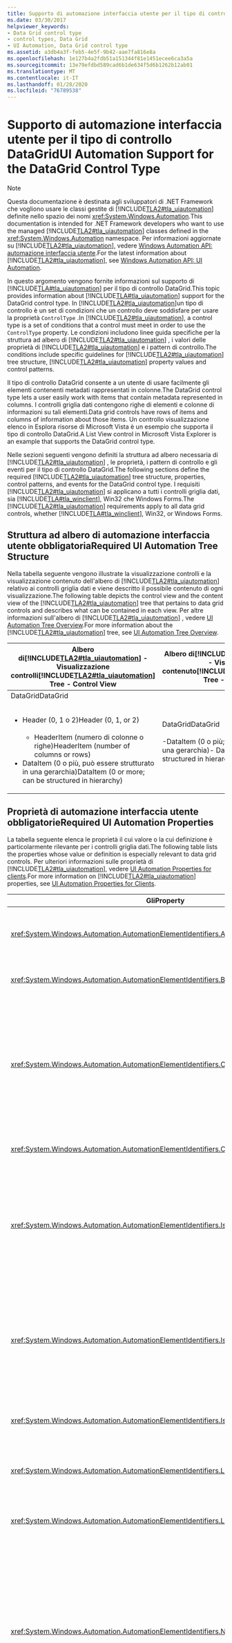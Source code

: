 ```yaml
---
title: Supporto di automazione interfaccia utente per il tipo di controllo DataGrid
ms.date: 03/30/2017
helpviewer_keywords:
- Data Grid control type
- control types, Data Grid
- UI Automation, Data Grid control type
ms.assetid: a3db4a3f-feb5-4e5f-9b42-aae7fa816e8a
ms.openlocfilehash: 1e127b4a2fdb51a151344f81e1451ecee6ca3a5a
ms.sourcegitcommit: 13e79efdbd589cad6b1de634f5d6b1262b12ab01
ms.translationtype: MT
ms.contentlocale: it-IT
ms.lasthandoff: 01/28/2020
ms.locfileid: "76789538"
---
```

# <a name="ui-automation-support-for-the-datagrid-control-type"></a><span data-ttu-id="7e728-102">Supporto di automazione interfaccia utente per il tipo di controllo DataGrid</span><span class="sxs-lookup"><span data-stu-id="7e728-102">UI Automation Support for the DataGrid Control Type</span></span>
> [!NOTE]
> <span data-ttu-id="7e728-103">Questa documentazione è destinata agli sviluppatori di .NET Framework che vogliono usare le classi gestite di [!INCLUDE[TLA2#tla_uiautomation](../../../includes/tla2sharptla-uiautomation-md.md)] definite nello spazio dei nomi <xref:System.Windows.Automation>.</span><span class="sxs-lookup"><span data-stu-id="7e728-103">This documentation is intended for .NET Framework developers who want to use the managed [!INCLUDE[TLA2#tla_uiautomation](../../../includes/tla2sharptla-uiautomation-md.md)] classes defined in the <xref:System.Windows.Automation> namespace.</span></span> <span data-ttu-id="7e728-104">Per informazioni aggiornate su [!INCLUDE[TLA2#tla_uiautomation](../../../includes/tla2sharptla-uiautomation-md.md)], vedere [Windows Automation API: automazione interfaccia utente](/windows/win32/winauto/entry-uiauto-win32).</span><span class="sxs-lookup"><span data-stu-id="7e728-104">For the latest information about [!INCLUDE[TLA2#tla_uiautomation](../../../includes/tla2sharptla-uiautomation-md.md)], see [Windows Automation API: UI Automation](/windows/win32/winauto/entry-uiauto-win32).</span></span>  
  
 <span data-ttu-id="7e728-105">In questo argomento vengono fornite informazioni sul supporto di [!INCLUDE[TLA#tla_uiautomation](../../../includes/tlasharptla-uiautomation-md.md)] per il tipo di controllo DataGrid.</span><span class="sxs-lookup"><span data-stu-id="7e728-105">This topic provides information about [!INCLUDE[TLA#tla_uiautomation](../../../includes/tlasharptla-uiautomation-md.md)] support for the DataGrid control type.</span></span> <span data-ttu-id="7e728-106">In [!INCLUDE[TLA2#tla_uiautomation](../../../includes/tla2sharptla-uiautomation-md.md)]un tipo di controllo è un set di condizioni che un controllo deve soddisfare per usare la proprietà `ControlType` .</span><span class="sxs-lookup"><span data-stu-id="7e728-106">In [!INCLUDE[TLA2#tla_uiautomation](../../../includes/tla2sharptla-uiautomation-md.md)], a control type is a set of conditions that a control must meet in order to use the `ControlType` property.</span></span> <span data-ttu-id="7e728-107">Le condizioni includono linee guida specifiche per la struttura ad albero di [!INCLUDE[TLA2#tla_uiautomation](../../../includes/tla2sharptla-uiautomation-md.md)] , i valori delle proprietà di [!INCLUDE[TLA2#tla_uiautomation](../../../includes/tla2sharptla-uiautomation-md.md)] e i pattern di controllo.</span><span class="sxs-lookup"><span data-stu-id="7e728-107">The conditions include specific guidelines for [!INCLUDE[TLA2#tla_uiautomation](../../../includes/tla2sharptla-uiautomation-md.md)] tree structure, [!INCLUDE[TLA2#tla_uiautomation](../../../includes/tla2sharptla-uiautomation-md.md)] property values and control patterns.</span></span>  
  
 <span data-ttu-id="7e728-108">Il tipo di controllo DataGrid consente a un utente di usare facilmente gli elementi contenenti metadati rappresentati in colonne.</span><span class="sxs-lookup"><span data-stu-id="7e728-108">The DataGrid control type lets a user easily work with items that contain metadata represented in columns.</span></span> <span data-ttu-id="7e728-109">I controlli griglia dati contengono righe di elementi e colonne di informazioni su tali elementi.</span><span class="sxs-lookup"><span data-stu-id="7e728-109">Data grid controls have rows of items and columns of information about those items.</span></span> <span data-ttu-id="7e728-110">Un controllo visualizzazione elenco in Esplora risorse di Microsoft Vista è un esempio che supporta il tipo di controllo DataGrid.</span><span class="sxs-lookup"><span data-stu-id="7e728-110">A List View control in Microsoft Vista Explorer is an example that supports the DataGrid control type.</span></span>  
  
 <span data-ttu-id="7e728-111">Nelle sezioni seguenti vengono definiti la struttura ad albero necessaria di [!INCLUDE[TLA2#tla_uiautomation](../../../includes/tla2sharptla-uiautomation-md.md)] , le proprietà, i pattern di controllo e gli eventi per il tipo di controllo DataGrid.</span><span class="sxs-lookup"><span data-stu-id="7e728-111">The following sections define the required [!INCLUDE[TLA2#tla_uiautomation](../../../includes/tla2sharptla-uiautomation-md.md)] tree structure, properties, control patterns, and events for the DataGrid control type.</span></span> <span data-ttu-id="7e728-112">I requisiti [!INCLUDE[TLA2#tla_uiautomation](../../../includes/tla2sharptla-uiautomation-md.md)] si applicano a tutti i controlli griglia dati, sia [!INCLUDE[TLA#tla_winclient](../../../includes/tlasharptla-winclient-md.md)], Win32 che Windows Forms.</span><span class="sxs-lookup"><span data-stu-id="7e728-112">The [!INCLUDE[TLA2#tla_uiautomation](../../../includes/tla2sharptla-uiautomation-md.md)] requirements apply to all data grid controls, whether [!INCLUDE[TLA#tla_winclient](../../../includes/tlasharptla-winclient-md.md)], Win32, or Windows Forms.</span></span>  
  
## <a name="required-ui-automation-tree-structure"></a><span data-ttu-id="7e728-113">Struttura ad albero di automazione interfaccia utente obbligatoria</span><span class="sxs-lookup"><span data-stu-id="7e728-113">Required UI Automation Tree Structure</span></span>  
 <span data-ttu-id="7e728-114">Nella tabella seguente vengono illustrate la visualizzazione controlli e la visualizzazione contenuto dell'albero di [!INCLUDE[TLA2#tla_uiautomation](../../../includes/tla2sharptla-uiautomation-md.md)] relativo ai controlli griglia dati e viene descritto il possibile contenuto di ogni visualizzazione.</span><span class="sxs-lookup"><span data-stu-id="7e728-114">The following table depicts the control view and the content view of the [!INCLUDE[TLA2#tla_uiautomation](../../../includes/tla2sharptla-uiautomation-md.md)] tree that pertains to data grid controls and describes what can be contained in each view.</span></span> <span data-ttu-id="7e728-115">Per altre informazioni sull'albero di [!INCLUDE[TLA2#tla_uiautomation](../../../includes/tla2sharptla-uiautomation-md.md)] , vedere [UI Automation Tree Overview](ui-automation-tree-overview.md).</span><span class="sxs-lookup"><span data-stu-id="7e728-115">For more information about the [!INCLUDE[TLA2#tla_uiautomation](../../../includes/tla2sharptla-uiautomation-md.md)] tree, see [UI Automation Tree Overview](ui-automation-tree-overview.md).</span></span>  
  
|<span data-ttu-id="7e728-116">Albero di[!INCLUDE[TLA2#tla_uiautomation](../../../includes/tla2sharptla-uiautomation-md.md)] - Visualizzazione controlli</span><span class="sxs-lookup"><span data-stu-id="7e728-116">[!INCLUDE[TLA2#tla_uiautomation](../../../includes/tla2sharptla-uiautomation-md.md)] Tree - Control View</span></span>|<span data-ttu-id="7e728-117">Albero di[!INCLUDE[TLA2#tla_uiautomation](../../../includes/tla2sharptla-uiautomation-md.md)] - Visualizzazione contenuto</span><span class="sxs-lookup"><span data-stu-id="7e728-117">[!INCLUDE[TLA2#tla_uiautomation](../../../includes/tla2sharptla-uiautomation-md.md)] Tree - Content View</span></span>|  
|------------------------------------------------------------------------------------------------|------------------------------------------------------------------------------------------------|  
|<span data-ttu-id="7e728-118">DataGrid</span><span class="sxs-lookup"><span data-stu-id="7e728-118">DataGrid</span></span><br /><br /> <ul><li><span data-ttu-id="7e728-119">Header (0, 1 o 2)</span><span class="sxs-lookup"><span data-stu-id="7e728-119">Header (0, 1, or 2)</span></span><br /><br /> <ul><li><span data-ttu-id="7e728-120">HeaderItem (numero di colonne o righe)</span><span class="sxs-lookup"><span data-stu-id="7e728-120">HeaderItem (number of columns or rows)</span></span></li></ul></li><li><span data-ttu-id="7e728-121">DataItem (0 o più, può essere strutturato in una gerarchia)</span><span class="sxs-lookup"><span data-stu-id="7e728-121">DataItem (0 or more; can be structured in hierarchy)</span></span></li></ul>|<span data-ttu-id="7e728-122">DataGrid</span><span class="sxs-lookup"><span data-stu-id="7e728-122">DataGrid</span></span><br /><br /> <span data-ttu-id="7e728-123">-DataItem (0 o più; può essere strutturato in una gerarchia)</span><span class="sxs-lookup"><span data-stu-id="7e728-123">-   DataItem (0 or more; can be structured in hierarchy)</span></span>|  
  
<a name="Required_UI_Automation_Properties"></a>   
## <a name="required-ui-automation-properties"></a><span data-ttu-id="7e728-124">Proprietà di automazione interfaccia utente obbligatorie</span><span class="sxs-lookup"><span data-stu-id="7e728-124">Required UI Automation Properties</span></span>  
 <span data-ttu-id="7e728-125">La tabella seguente elenca le proprietà il cui valore o la cui definizione è particolarmente rilevante per i controlli griglia dati.</span><span class="sxs-lookup"><span data-stu-id="7e728-125">The following table lists the properties whose value or definition is especially relevant to data grid controls.</span></span> <span data-ttu-id="7e728-126">Per ulteriori informazioni sulle proprietà di [!INCLUDE[TLA2#tla_uiautomation](../../../includes/tla2sharptla-uiautomation-md.md)], vedere [UI Automation Properties for clients](ui-automation-properties-for-clients.md).</span><span class="sxs-lookup"><span data-stu-id="7e728-126">For more information on [!INCLUDE[TLA2#tla_uiautomation](../../../includes/tla2sharptla-uiautomation-md.md)] properties, see [UI Automation Properties for Clients](ui-automation-properties-for-clients.md).</span></span>  
  
|<span data-ttu-id="7e728-127">Gli</span><span class="sxs-lookup"><span data-stu-id="7e728-127">Property</span></span>|<span data-ttu-id="7e728-128">Valore</span><span class="sxs-lookup"><span data-stu-id="7e728-128">Value</span></span>|<span data-ttu-id="7e728-129">Note</span><span class="sxs-lookup"><span data-stu-id="7e728-129">Notes</span></span>|  
|--------------|-----------|-----------|  
|<xref:System.Windows.Automation.AutomationElementIdentifiers.AutomationIdProperty>|<span data-ttu-id="7e728-130">Vedere le note.</span><span class="sxs-lookup"><span data-stu-id="7e728-130">See notes.</span></span>|<span data-ttu-id="7e728-131">Il valore di questa proprietà deve essere univoco in tutti i controlli in un'applicazione.</span><span class="sxs-lookup"><span data-stu-id="7e728-131">The value of this property needs to be unique across all controls in an application.</span></span>|  
|<xref:System.Windows.Automation.AutomationElementIdentifiers.BoundingRectangleProperty>|<span data-ttu-id="7e728-132">Vedere le note.</span><span class="sxs-lookup"><span data-stu-id="7e728-132">See notes.</span></span>|<span data-ttu-id="7e728-133">Il rettangolo più esterno che contiene l'intero controllo.</span><span class="sxs-lookup"><span data-stu-id="7e728-133">The outermost rectangle that contains the whole control.</span></span>|  
|<xref:System.Windows.Automation.AutomationElementIdentifiers.ClickablePointProperty>|<span data-ttu-id="7e728-134">Vedere le note.</span><span class="sxs-lookup"><span data-stu-id="7e728-134">See notes.</span></span>|<span data-ttu-id="7e728-135">Supportata se è presente un rettangolo di delimitazione.</span><span class="sxs-lookup"><span data-stu-id="7e728-135">Supported if there is a bounding rectangle.</span></span> <span data-ttu-id="7e728-136">Se non tutti i punti all'interno del rettangolo di delimitazione sono selezionabili ed è stato eseguito un processo di hit testing specializzato, eseguire l'override e implementare un punto selezionabile.</span><span class="sxs-lookup"><span data-stu-id="7e728-136">If not every point within the bounding rectangle is clickable, and you perform specialized hit testing, then override and provide a clickable point.</span></span>|  
|<xref:System.Windows.Automation.AutomationElementIdentifiers.ControlTypeProperty>|<span data-ttu-id="7e728-137">DataGrid</span><span class="sxs-lookup"><span data-stu-id="7e728-137">DataGrid</span></span>|<span data-ttu-id="7e728-138">Questo valore è uguale per tutti i framework dell'interfaccia utente.</span><span class="sxs-lookup"><span data-stu-id="7e728-138">This value is the same for all UI frameworks.</span></span>|  
|<xref:System.Windows.Automation.AutomationElementIdentifiers.IsContentElementProperty>|<span data-ttu-id="7e728-139">True</span><span class="sxs-lookup"><span data-stu-id="7e728-139">True</span></span>|<span data-ttu-id="7e728-140">Il valore di questa proprietà deve essere sempre True.</span><span class="sxs-lookup"><span data-stu-id="7e728-140">The value of this property must always be True.</span></span> <span data-ttu-id="7e728-141">Ciò significa che il controllo griglia dati deve essere sempre presente nella visualizzazione contenuto dell'albero di [!INCLUDE[TLA2#tla_uiautomation](../../../includes/tla2sharptla-uiautomation-md.md)] .</span><span class="sxs-lookup"><span data-stu-id="7e728-141">This means that the data grid control must always be in the content view of the [!INCLUDE[TLA2#tla_uiautomation](../../../includes/tla2sharptla-uiautomation-md.md)] tree.</span></span>|  
|<xref:System.Windows.Automation.AutomationElementIdentifiers.IsControlElementProperty>|<span data-ttu-id="7e728-142">True</span><span class="sxs-lookup"><span data-stu-id="7e728-142">True</span></span>|<span data-ttu-id="7e728-143">Il valore di questa proprietà deve essere sempre True.</span><span class="sxs-lookup"><span data-stu-id="7e728-143">The value of this property must always be True.</span></span> <span data-ttu-id="7e728-144">Ciò significa che il controllo griglia dati deve essere sempre presente nella visualizzazione controlli dell'albero di [!INCLUDE[TLA2#tla_uiautomation](../../../includes/tla2sharptla-uiautomation-md.md)] .</span><span class="sxs-lookup"><span data-stu-id="7e728-144">This means that the data grid control must always be in the control view of the [!INCLUDE[TLA2#tla_uiautomation](../../../includes/tla2sharptla-uiautomation-md.md)] tree.</span></span>|  
|<xref:System.Windows.Automation.AutomationElementIdentifiers.IsKeyboardFocusableProperty>|<span data-ttu-id="7e728-145">Vedere le note.</span><span class="sxs-lookup"><span data-stu-id="7e728-145">See notes.</span></span>|<span data-ttu-id="7e728-146">Se il controllo può ricevere lo stato attivo, deve supportare questa proprietà.</span><span class="sxs-lookup"><span data-stu-id="7e728-146">If the control can receive keyboard focus, it must support this property.</span></span>|  
|<xref:System.Windows.Automation.AutomationElementIdentifiers.LabeledByProperty>|<span data-ttu-id="7e728-147">Vedere le note.</span><span class="sxs-lookup"><span data-stu-id="7e728-147">See notes.</span></span>|<span data-ttu-id="7e728-148">Se è presente un'etichetta di testo statico, questa proprietà deve esporre un riferimento a tale controllo.</span><span class="sxs-lookup"><span data-stu-id="7e728-148">If there is a static text label then this property must expose a reference to that control.</span></span>|  
|<xref:System.Windows.Automation.AutomationElementIdentifiers.LocalizedControlTypeProperty>|<span data-ttu-id="7e728-149">"data grid"</span><span class="sxs-lookup"><span data-stu-id="7e728-149">"data grid"</span></span>|<span data-ttu-id="7e728-150">Stringa localizzata corrispondente al tipo di controllo DataGrid.</span><span class="sxs-lookup"><span data-stu-id="7e728-150">Localized string corresponding to the DataGrid control type.</span></span>|  
|<xref:System.Windows.Automation.AutomationElementIdentifiers.NameProperty>|<span data-ttu-id="7e728-151">Vedere le note.</span><span class="sxs-lookup"><span data-stu-id="7e728-151">See notes.</span></span>|<span data-ttu-id="7e728-152">Il controllo griglia dati in genere ottiene il valore per la proprietà `Name` da un'etichetta di testo statico.</span><span class="sxs-lookup"><span data-stu-id="7e728-152">The data grid control typically gets the value for its `Name` property from a static text label.</span></span> <span data-ttu-id="7e728-153">Se non è presente alcuna etichetta di testo statico, lo sviluppatore di un'applicazione deve assegnare un valore alla proprietà `Name` .</span><span class="sxs-lookup"><span data-stu-id="7e728-153">If there is not a static text label an application developer must assign a value to for the `Name` property.</span></span> <span data-ttu-id="7e728-154">Il valore della proprietà `Name` non deve mai essere il contenuto testuale del controllo di modifica.</span><span class="sxs-lookup"><span data-stu-id="7e728-154">The value of the `Name` property must never be the textual contents of the edit control.</span></span>|  
  
## <a name="required-ui-automation-control-patterns"></a><span data-ttu-id="7e728-155">Pattern di controllo obbligatori per l'automazione interfaccia utente</span><span class="sxs-lookup"><span data-stu-id="7e728-155">Required UI Automation Control Patterns</span></span>  
 <span data-ttu-id="7e728-156">La tabella seguente elenca i pattern di controllo che devono essere supportati da tutti i controlli griglia dati.</span><span class="sxs-lookup"><span data-stu-id="7e728-156">The following table lists the control patterns required to be supported by all data grid controls.</span></span> <span data-ttu-id="7e728-157">Per altre informazioni sui pattern di controllo, vedere [UI Automation Control Patterns Overview](ui-automation-control-patterns-overview.md).</span><span class="sxs-lookup"><span data-stu-id="7e728-157">For more information about control patterns, see [UI Automation Control Patterns Overview](ui-automation-control-patterns-overview.md).</span></span>  
  
|<span data-ttu-id="7e728-158">Pattern di controllo</span><span class="sxs-lookup"><span data-stu-id="7e728-158">Control Pattern</span></span>|<span data-ttu-id="7e728-159">Supporto</span><span class="sxs-lookup"><span data-stu-id="7e728-159">Support</span></span>|<span data-ttu-id="7e728-160">Note</span><span class="sxs-lookup"><span data-stu-id="7e728-160">Notes</span></span>|  
|---------------------|-------------|-----------|  
|<xref:System.Windows.Automation.Provider.IGridProvider>|<span data-ttu-id="7e728-161">Sì</span><span class="sxs-lookup"><span data-stu-id="7e728-161">Yes</span></span>|<span data-ttu-id="7e728-162">Il controllo griglia dati stesso supporta sempre il pattern di controllo Grid perché gli elementi che contiene sono i metadati disposti in una griglia.</span><span class="sxs-lookup"><span data-stu-id="7e728-162">The data grid control itself always supports the Grid control pattern because the items that it contains metadata that is laid out in a grid.</span></span>|  
|<xref:System.Windows.Automation.Provider.IScrollProvider>|<span data-ttu-id="7e728-163">A seconda dei casi</span><span class="sxs-lookup"><span data-stu-id="7e728-163">Depends</span></span>|<span data-ttu-id="7e728-164">La possibilità di scorrere la griglia dati dipende dal contenuto e dalla presenza o meno delle barre di scorrimento.</span><span class="sxs-lookup"><span data-stu-id="7e728-164">The ability to scroll the data grid depends on content and whether scroll bars are present.</span></span>|  
|<xref:System.Windows.Automation.Provider.ISelectionProvider>|<span data-ttu-id="7e728-165">A seconda dei casi</span><span class="sxs-lookup"><span data-stu-id="7e728-165">Depends</span></span>|<span data-ttu-id="7e728-166">La possibilità di selezionare la griglia dati dipende dal contenuto.</span><span class="sxs-lookup"><span data-stu-id="7e728-166">The ability to select the data grid depends on content.</span></span>|  
|<xref:System.Windows.Automation.Provider.ITableProvider>|<span data-ttu-id="7e728-167">Sì</span><span class="sxs-lookup"><span data-stu-id="7e728-167">Yes</span></span>|<span data-ttu-id="7e728-168">Il controllo griglia dati ha sempre un'intestazione all'interno del relativo sottoalbero. Per tale motivo, il pattern di controllo Table deve essere supportato.</span><span class="sxs-lookup"><span data-stu-id="7e728-168">The data grid control always has a header within its subtree so the Table control pattern must be supported.</span></span>|  
  
 <span data-ttu-id="7e728-169">Gli elementi di dati nei contenitori di griglia dati supporteranno almeno:</span><span class="sxs-lookup"><span data-stu-id="7e728-169">Data items within the data grid containers will support at a minimum:</span></span>  
  
- <span data-ttu-id="7e728-170">Pattern di controllo Selection Item (se la griglia dati è selezionabile)</span><span class="sxs-lookup"><span data-stu-id="7e728-170">Selection Item control pattern (if the data grid is selectable)</span></span>  
  
- <span data-ttu-id="7e728-171">Pattern di controllo Scroll Item (se la griglia dati è scorribile)</span><span class="sxs-lookup"><span data-stu-id="7e728-171">Scroll Item control pattern (if the data grid is scrollable)</span></span>  
  
- <span data-ttu-id="7e728-172">Pattern di controllo Grid Item</span><span class="sxs-lookup"><span data-stu-id="7e728-172">Grid Item control pattern</span></span>  
  
- <span data-ttu-id="7e728-173">TableItem (pattern di controllo)</span><span class="sxs-lookup"><span data-stu-id="7e728-173">Table Item control pattern</span></span>  
  
<a name="Required_UI_Automation_Events"></a>   
## <a name="required-ui-automation-events"></a><span data-ttu-id="7e728-174">Eventi di automazione interfaccia utente obbligatori</span><span class="sxs-lookup"><span data-stu-id="7e728-174">Required UI Automation Events</span></span>  
 <span data-ttu-id="7e728-175">La tabella seguente elenca gli eventi di [!INCLUDE[TLA2#tla_uiautomation](../../../includes/tla2sharptla-uiautomation-md.md)] che devono essere supportati da tutti i controlli griglia dati.</span><span class="sxs-lookup"><span data-stu-id="7e728-175">The following table lists the [!INCLUDE[TLA2#tla_uiautomation](../../../includes/tla2sharptla-uiautomation-md.md)] events required to be supported by all data grid controls.</span></span> <span data-ttu-id="7e728-176">Per altre informazioni sugli eventi, vedere [UI Automation Events Overview](ui-automation-events-overview.md).</span><span class="sxs-lookup"><span data-stu-id="7e728-176">For more information about events, see [UI Automation Events Overview](ui-automation-events-overview.md).</span></span>  
  
|<span data-ttu-id="7e728-177">o[!INCLUDE[TLA2#tla_uiautomation](../../../includes/tla2sharptla-uiautomation-md.md)]</span><span class="sxs-lookup"><span data-stu-id="7e728-177">[!INCLUDE[TLA2#tla_uiautomation](../../../includes/tla2sharptla-uiautomation-md.md)] Event</span></span>|<span data-ttu-id="7e728-178">Supporto</span><span class="sxs-lookup"><span data-stu-id="7e728-178">Support</span></span>|<span data-ttu-id="7e728-179">Note</span><span class="sxs-lookup"><span data-stu-id="7e728-179">Notes</span></span>|  
|---------------------------------------------------------------------------------|-------------|-----------|  
|<xref:System.Windows.Automation.AutomationElementIdentifiers.AutomationFocusChangedEvent>|<span data-ttu-id="7e728-180">Richiesto</span><span class="sxs-lookup"><span data-stu-id="7e728-180">Required</span></span>|<span data-ttu-id="7e728-181">nessuna</span><span class="sxs-lookup"><span data-stu-id="7e728-181">None</span></span>|  
|<span data-ttu-id="7e728-182">Evento di modifica della proprietà<xref:System.Windows.Automation.AutomationElementIdentifiers.BoundingRectangleProperty> .</span><span class="sxs-lookup"><span data-stu-id="7e728-182"><xref:System.Windows.Automation.AutomationElementIdentifiers.BoundingRectangleProperty> property-changed event.</span></span>|<span data-ttu-id="7e728-183">Richiesto</span><span class="sxs-lookup"><span data-stu-id="7e728-183">Required</span></span>|<span data-ttu-id="7e728-184">nessuna</span><span class="sxs-lookup"><span data-stu-id="7e728-184">None</span></span>|  
|<span data-ttu-id="7e728-185">Evento di modifica della proprietà<xref:System.Windows.Automation.AutomationElementIdentifiers.IsEnabledProperty> .</span><span class="sxs-lookup"><span data-stu-id="7e728-185"><xref:System.Windows.Automation.AutomationElementIdentifiers.IsEnabledProperty> property-changed event.</span></span>|<span data-ttu-id="7e728-186">Richiesto</span><span class="sxs-lookup"><span data-stu-id="7e728-186">Required</span></span>|<span data-ttu-id="7e728-187">nessuna</span><span class="sxs-lookup"><span data-stu-id="7e728-187">None</span></span>|  
|<span data-ttu-id="7e728-188">Evento di modifica della proprietà<xref:System.Windows.Automation.AutomationElementIdentifiers.IsOffscreenProperty> .</span><span class="sxs-lookup"><span data-stu-id="7e728-188"><xref:System.Windows.Automation.AutomationElementIdentifiers.IsOffscreenProperty> property-changed event.</span></span>|<span data-ttu-id="7e728-189">Richiesto</span><span class="sxs-lookup"><span data-stu-id="7e728-189">Required</span></span>|<span data-ttu-id="7e728-190">nessuna</span><span class="sxs-lookup"><span data-stu-id="7e728-190">None</span></span>|  
|<xref:System.Windows.Automation.AutomationElementIdentifiers.LayoutInvalidatedEvent>|<span data-ttu-id="7e728-191">A seconda dei casi</span><span class="sxs-lookup"><span data-stu-id="7e728-191">Depends</span></span>|<span data-ttu-id="7e728-192">nessuna</span><span class="sxs-lookup"><span data-stu-id="7e728-192">None</span></span>|  
|<xref:System.Windows.Automation.AutomationElementIdentifiers.StructureChangedEvent>|<span data-ttu-id="7e728-193">Richiesto</span><span class="sxs-lookup"><span data-stu-id="7e728-193">Required</span></span>|<span data-ttu-id="7e728-194">nessuna</span><span class="sxs-lookup"><span data-stu-id="7e728-194">None</span></span>|  
|<span data-ttu-id="7e728-195">Evento di modifica della proprietà<xref:System.Windows.Automation.MultipleViewPatternIdentifiers.CurrentViewProperty> .</span><span class="sxs-lookup"><span data-stu-id="7e728-195"><xref:System.Windows.Automation.MultipleViewPatternIdentifiers.CurrentViewProperty> property-changed event.</span></span>|<span data-ttu-id="7e728-196">A seconda dei casi</span><span class="sxs-lookup"><span data-stu-id="7e728-196">Depends</span></span>|<span data-ttu-id="7e728-197">nessuna</span><span class="sxs-lookup"><span data-stu-id="7e728-197">None</span></span>|  
|<span data-ttu-id="7e728-198">Evento di modifica della proprietà<xref:System.Windows.Automation.ScrollPatternIdentifiers.HorizontallyScrollableProperty> .</span><span class="sxs-lookup"><span data-stu-id="7e728-198"><xref:System.Windows.Automation.ScrollPatternIdentifiers.HorizontallyScrollableProperty> property-changed event.</span></span>|<span data-ttu-id="7e728-199">A seconda dei casi</span><span class="sxs-lookup"><span data-stu-id="7e728-199">Depends</span></span>|<span data-ttu-id="7e728-200">Se il controllo supporta il pattern Scroll, deve supportare questo evento.</span><span class="sxs-lookup"><span data-stu-id="7e728-200">If the control supports the Scroll pattern, it must support this event.</span></span>|  
|<span data-ttu-id="7e728-201">Evento di modifica della proprietà<xref:System.Windows.Automation.ScrollPatternIdentifiers.HorizontalScrollPercentProperty> .</span><span class="sxs-lookup"><span data-stu-id="7e728-201"><xref:System.Windows.Automation.ScrollPatternIdentifiers.HorizontalScrollPercentProperty> property-changed event.</span></span>|<span data-ttu-id="7e728-202">A seconda dei casi</span><span class="sxs-lookup"><span data-stu-id="7e728-202">Depends</span></span>|<span data-ttu-id="7e728-203">Se il controllo supporta il pattern Scroll, deve supportare questo evento.</span><span class="sxs-lookup"><span data-stu-id="7e728-203">If the control supports the Scroll pattern, it must support this event.</span></span>|  
|<span data-ttu-id="7e728-204">Evento di modifica della proprietà<xref:System.Windows.Automation.ScrollPatternIdentifiers.HorizontalViewSizeProperty> .</span><span class="sxs-lookup"><span data-stu-id="7e728-204"><xref:System.Windows.Automation.ScrollPatternIdentifiers.HorizontalViewSizeProperty> property-changed event.</span></span>|<span data-ttu-id="7e728-205">A seconda dei casi</span><span class="sxs-lookup"><span data-stu-id="7e728-205">Depends</span></span>|<span data-ttu-id="7e728-206">Se il controllo supporta il pattern Scroll, deve supportare questo evento.</span><span class="sxs-lookup"><span data-stu-id="7e728-206">If the control supports the Scroll pattern, it must support this event.</span></span>|  
|<span data-ttu-id="7e728-207">Evento di modifica della proprietà<xref:System.Windows.Automation.ScrollPatternIdentifiers.VerticalScrollPercentProperty> .</span><span class="sxs-lookup"><span data-stu-id="7e728-207"><xref:System.Windows.Automation.ScrollPatternIdentifiers.VerticalScrollPercentProperty> property-changed event.</span></span>|<span data-ttu-id="7e728-208">A seconda dei casi</span><span class="sxs-lookup"><span data-stu-id="7e728-208">Depends</span></span>|<span data-ttu-id="7e728-209">Se il controllo supporta il pattern Scroll, deve supportare questo evento.</span><span class="sxs-lookup"><span data-stu-id="7e728-209">If the control supports the Scroll pattern, it must support this event.</span></span>|  
|<span data-ttu-id="7e728-210">Evento di modifica della proprietà<xref:System.Windows.Automation.ScrollPatternIdentifiers.VerticallyScrollableProperty> .</span><span class="sxs-lookup"><span data-stu-id="7e728-210"><xref:System.Windows.Automation.ScrollPatternIdentifiers.VerticallyScrollableProperty> property-changed event.</span></span>|<span data-ttu-id="7e728-211">A seconda dei casi</span><span class="sxs-lookup"><span data-stu-id="7e728-211">Depends</span></span>|<span data-ttu-id="7e728-212">Se il controllo supporta il pattern Scroll, deve supportare questo evento.</span><span class="sxs-lookup"><span data-stu-id="7e728-212">If the control supports the Scroll pattern, it must support this event.</span></span>|  
|<span data-ttu-id="7e728-213">Evento di modifica della proprietà<xref:System.Windows.Automation.ScrollPatternIdentifiers.VerticalViewSizeProperty> .</span><span class="sxs-lookup"><span data-stu-id="7e728-213"><xref:System.Windows.Automation.ScrollPatternIdentifiers.VerticalViewSizeProperty> property-changed event.</span></span>|<span data-ttu-id="7e728-214">A seconda dei casi</span><span class="sxs-lookup"><span data-stu-id="7e728-214">Depends</span></span>|<span data-ttu-id="7e728-215">Se il controllo supporta il pattern Scroll, deve supportare questo evento.</span><span class="sxs-lookup"><span data-stu-id="7e728-215">If the control supports the Scroll pattern, it must support this event.</span></span>|  
|<xref:System.Windows.Automation.SelectionPatternIdentifiers.InvalidatedEvent>|<span data-ttu-id="7e728-216">Richiesto</span><span class="sxs-lookup"><span data-stu-id="7e728-216">Required</span></span>|<span data-ttu-id="7e728-217">nessuna</span><span class="sxs-lookup"><span data-stu-id="7e728-217">None</span></span>|  
  
## <a name="date-grid-control-type-example"></a><span data-ttu-id="7e728-218">Esempio di tipo di controllo griglia dati</span><span class="sxs-lookup"><span data-stu-id="7e728-218">Date Grid Control Type Example</span></span>  
 <span data-ttu-id="7e728-219">Nell'immagine seguente viene illustrato un controllo visualizzazione elenco che implementa il tipo di controllo DataGrid.</span><span class="sxs-lookup"><span data-stu-id="7e728-219">The following image illustrates a List View control that implements the DataGrid control type.</span></span>  
  
 <span data-ttu-id="7e728-220">![Rappresentazione grafica di un controllo di visualizzazione elenco con due elementi di dati](./media/uiauto-data-grid-detailed.GIF "uiauto_data_grid_detailed")</span><span class="sxs-lookup"><span data-stu-id="7e728-220">![Graphic of a List View control with two data items](./media/uiauto-data-grid-detailed.GIF "uiauto_data_grid_detailed")</span></span>  
  
 <span data-ttu-id="7e728-221">La visualizzazione controlli e la visualizzazione contenuto dell'albero di [!INCLUDE[TLA2#tla_uiautomation](../../../includes/tla2sharptla-uiautomation-md.md)] relative al controllo visualizzazione elenco sono visualizzate di seguito.</span><span class="sxs-lookup"><span data-stu-id="7e728-221">The control view and the content view of the [!INCLUDE[TLA2#tla_uiautomation](../../../includes/tla2sharptla-uiautomation-md.md)] tree that pertains to the List View control is displayed below.</span></span> <span data-ttu-id="7e728-222">I pattern di controllo per ogni elemento di automazione sono indicati tra parentesi.</span><span class="sxs-lookup"><span data-stu-id="7e728-222">The control patterns for each automation element are shown in parentheses.</span></span>  
  
|<span data-ttu-id="7e728-223">Albero di[!INCLUDE[TLA2#tla_uiautomation](../../../includes/tla2sharptla-uiautomation-md.md)] - Visualizzazione controlli</span><span class="sxs-lookup"><span data-stu-id="7e728-223">[!INCLUDE[TLA2#tla_uiautomation](../../../includes/tla2sharptla-uiautomation-md.md)] Tree - Control View</span></span>|<span data-ttu-id="7e728-224">Albero di[!INCLUDE[TLA2#tla_uiautomation](../../../includes/tla2sharptla-uiautomation-md.md)] - Visualizzazione contenuto</span><span class="sxs-lookup"><span data-stu-id="7e728-224">[!INCLUDE[TLA2#tla_uiautomation](../../../includes/tla2sharptla-uiautomation-md.md)] Tree - Content View</span></span>|  
|------------------------------------------------------------------------------------------------|------------------------------------------------------------------------------------------------|  
|<ul><li><span data-ttu-id="7e728-225">DataGrid (Table, Grid, Selection)</span><span class="sxs-lookup"><span data-stu-id="7e728-225">DataGrid (Table, Grid, Selection)</span></span></li><li><span data-ttu-id="7e728-226">Header</span><span class="sxs-lookup"><span data-stu-id="7e728-226">Header</span></span><br /><br /> <ul><li><span data-ttu-id="7e728-227">HeaderItem "Nome" (Invoke)</span><span class="sxs-lookup"><span data-stu-id="7e728-227">HeaderItem "Name" (Invoke)</span></span></li><li><span data-ttu-id="7e728-228">HeaderItem "Ultima modifica" (Invoke)</span><span class="sxs-lookup"><span data-stu-id="7e728-228">HeaderItem "Date Modified" (Invoke)</span></span></li><li><span data-ttu-id="7e728-229">HeaderItem "Dimensione" (Invoke)</span><span class="sxs-lookup"><span data-stu-id="7e728-229">HeaderItem "Size" (Invoke)</span></span></li></ul></li><li><span data-ttu-id="7e728-230">Gruppo "contoso" (TableItem, GridItem, SelectionItem, Table \*, Grid\*)</span><span class="sxs-lookup"><span data-stu-id="7e728-230">Group "Contoso" (TableItem, GridItem, SelectionItem, Table\*, Grid\*)</span></span><br /><br /> <ul><li><span data-ttu-id="7e728-231">DataItem "Accounts crediti. doc" (SelectionItem, Invoke, TableItem\*, GridItem\*)</span><span class="sxs-lookup"><span data-stu-id="7e728-231">DataItem "Accounts Receivable.doc" (SelectionItem, Invoke, TableItem\*, GridItem\*)</span></span></li><li><span data-ttu-id="7e728-232">DataItem "Accounts Payable. doc" (SelectionItem, Invoke, TableItem\*, GridItem\*)</span><span class="sxs-lookup"><span data-stu-id="7e728-232">DataItem "Accounts Payable.doc" (SelectionItem, Invoke, TableItem\*, GridItem\*)</span></span></li></ul></li></ul>|<ul><li><span data-ttu-id="7e728-233">DataGrid (Table, Grid, Selection)</span><span class="sxs-lookup"><span data-stu-id="7e728-233">DataGrid (Table, Grid, Selection)</span></span></li><li><span data-ttu-id="7e728-234">Gruppo "contoso" (TableItem, GridItem, SelectionItem, Table \*, Grid\*)</span><span class="sxs-lookup"><span data-stu-id="7e728-234">Group "Contoso" (TableItem, GridItem, SelectionItem, Table\*, Grid\*)</span></span><br /><br /> <ul><li><span data-ttu-id="7e728-235">DataItem "Accounts crediti. doc" (SelectionItem, Invoke, TableItem\*, GridItem\*)</span><span class="sxs-lookup"><span data-stu-id="7e728-235">DataItem "Accounts Receivable.doc" (SelectionItem, Invoke, TableItem\*, GridItem\*)</span></span></li><li><span data-ttu-id="7e728-236">DataItem "Accounts Payable. doc" (SelectionItem, Invoke, TableItem\*, GridItem\*)</span><span class="sxs-lookup"><span data-stu-id="7e728-236">DataItem "Accounts Payable.doc" (SelectionItem, Invoke, TableItem\*, GridItem\*)</span></span></li></ul></li></ul>|  
  
 <span data-ttu-id="7e728-237">\* esempio precedente mostra un DataGrid contenente più livelli di controlli.</span><span class="sxs-lookup"><span data-stu-id="7e728-237">\* The previous example shows a DataGrid that contains multiple levels of controls.</span></span> <span data-ttu-id="7e728-238">Il controllo Group ("Contoso") contiene due controlli DataItem ("Accounts Receivable.doc" e "Accounts Payable.doc").</span><span class="sxs-lookup"><span data-stu-id="7e728-238">The Group ("Contoso") control contains two DataItem controls ("Accounts Receivable.doc" and "Accounts Payable.doc").</span></span> <span data-ttu-id="7e728-239">Una copia DataGrid/GridItem è indipendente da una coppia in un altro livello.</span><span class="sxs-lookup"><span data-stu-id="7e728-239">A DataGrid/GridItem pair is independent of a pair at another level.</span></span> <span data-ttu-id="7e728-240">I controlli DataItem sotto Group possono essere esposti anche come tipo di controllo ListItem e quindi presentati più chiaramente come oggetti selezionabili, invece che come semplici elementi dati.</span><span class="sxs-lookup"><span data-stu-id="7e728-240">The DataItem controls under a Group can also be exposed as a ListItem control type, enabling them to be presented more clearly as selectable objects, rather than as simple data elements.</span></span> <span data-ttu-id="7e728-241">Questo esempio non include i sottoelementi degli elementi di dati raggruppati.</span><span class="sxs-lookup"><span data-stu-id="7e728-241">This example does not include the sub-elements of the grouped data items.</span></span>  
  
## <a name="see-also"></a><span data-ttu-id="7e728-242">Vedere anche</span><span class="sxs-lookup"><span data-stu-id="7e728-242">See also</span></span>

- <xref:System.Windows.Automation.ControlType.DataGrid>
- [<span data-ttu-id="7e728-243">Panoramica dei tipi di controllo per l'automazione interfaccia utente</span><span class="sxs-lookup"><span data-stu-id="7e728-243">UI Automation Control Types Overview</span></span>](ui-automation-control-types-overview.md)
- [<span data-ttu-id="7e728-244">Panoramica di automazione interfaccia utente</span><span class="sxs-lookup"><span data-stu-id="7e728-244">UI Automation Overview</span></span>](ui-automation-overview.md)

